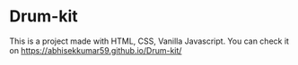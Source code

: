 # Drum-kit
This is a project made with HTML, CSS, Vanilla Javascript. 
You can check it on 
https://abhisekkumar59.github.io/Drum-kit/

